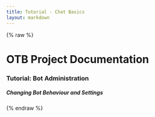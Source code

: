 ```yaml
---
title: Tutorial - Chat Basics
layout: markdown
---
```


{% raw %}


# OTB Project Documentation

### Tutorial: Bot Administration

##### Changing Bot Behaviour and Settings


{% endraw %}
